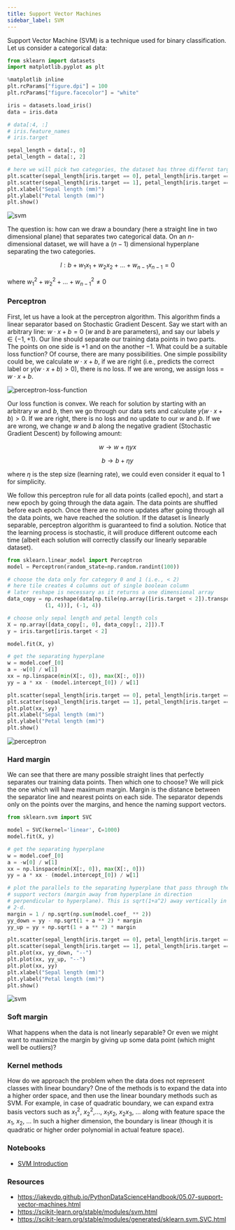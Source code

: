 ```yaml
---
title: Support Vector Machines
sidebar_label: SVM
---
```


Support Vector Machine (SVM) is a technique used for binary classification. Let
us consider a categorical data:
```python
from sklearn import datasets
import matplotlib.pyplot as plt

%matplotlib inline
plt.rcParams["figure.dpi"] = 100
plt.rcParams["figure.facecolor"] = "white"

iris = datasets.load_iris()
data = iris.data

# data[:4, :]
# iris.feature_names
# iris.target

sepal_length = data[:, 0]
petal_length = data[:, 2]

# here we will pick two categories, the dataset has three differnt target values
plt.scatter(sepal_length[iris.target == 0], petal_length[iris.target == 0])
plt.scatter(sepal_length[iris.target == 1], petal_length[iris.target == 1])
plt.xlabel("Sepal length (mm)")
plt.ylabel("Petal length (mm)")
plt.show()
```

![svm](../static/img/svm.png)

The question is: how can we draw a boundary (here a straight line in two
dimensional plane) that separates two categorical data. On an $n$-dimensional
dataset, we will have a $(n-1)$ dimensional hyperplane separating the two
categories.

$$
l : b + w_1 x_1 + w_2 x_2 + \dots + w_{n-1} x_{n-1} = 0
$$

where $w_1^2 + w_2^2 + \dots + w_{n-1}^2 \neq 0$

### Perceptron

First, let us have a look at the perceptron algorithm. This algorithm finds a
linear separator based on Stochastic Gradient Descent. Say we start with an
arbitrary line: $w \cdot x + b = 0$ ($w$ and $b$ are parameters), and say our
labels $y \in \{-1, +1\}$. Our line should separate our training data points in
two parts. The points on one side is $+1$ and on the another $-1$. What could be
a suitable loss function? Of course, there are many possibilities. One simple
possibility could be, we calculate $w \cdot x + b$, if we are right (i.e.,
predicts the correct label or $y(w \cdot x + b) > 0$), there is no loss. If we
are wrong, we assign loss = $w \cdot x + b$.

![perceptron-loss-function](../static/img/perceptron-loss.png)

Our loss function is convex. We reach for solution by starting with an arbitrary
$w$ and $b$, then we go through our data sets and calculate $y(w \cdot x + b) >
0$. If we are right, there is no loss and no update to our $w$ and $b$. If we
are wrong, we change $w$ and $b$ along the negative gradient (Stochastic
Gradient Descent) by following amount:

$$
w \rightarrow w  + \eta yx
$$

$$
b \rightarrow b + \eta y
$$

where $\eta$ is the step size (learning rate), we could even consider it equal
to 1 for simplicity.

We follow this perceptron rule for all data points (called epoch), and start a
new epoch by going through the data again. The data points are shuffled before
each epoch. Once there are no more updates after going through all the data
points, we have reached the solution. If the dataset is linearly separable,
perceptron algorithm is guaranteed to find a solution. Notice that the learning
process is stochastic, it will produce different outcome each time (albeit each
solution will correctly classify our linearly separable dataset).

```python
from sklearn.linear_model import Perceptron
model = Perceptron(random_state=np.random.randint(100))

# choose the data only for category 0 and 1 (i.e., < 2)
# here tile creates 4 columns out of single boolean column
# later reshape is necessary as it returns a one dimensional array
data_copy = np.reshape(data[np.tile(np.array([iris.target < 2]).transpose(), \
            (1, 4))], (-1, 4))

# choose only sepal length and petal length cols
X = np.array([data_copy[:, 0], data_copy[:, 2]]).T
y = iris.target[iris.target < 2]

model.fit(X, y)

# get the separating hyperplane
w = model.coef_[0]
a = -w[0] / w[1]
xx = np.linspace(min(X[:, 0]), max(X[:, 0]))
yy = a * xx - (model.intercept_[0]) / w[1]

plt.scatter(sepal_length[iris.target == 0], petal_length[iris.target == 0])
plt.scatter(sepal_length[iris.target == 1], petal_length[iris.target == 1])
plt.plot(xx, yy)
plt.xlabel("Sepal length (mm)")
plt.ylabel("Petal length (mm)")
plt.show()
```

![perceptron](../static/img/perceptron.png)

### Hard margin

We can see that there are many possible straight lines that perfectly separates
our training data points. Then which one to choose? We will pick the one which
will have maximum margin. Margin is the distance between the separator line and
nearest points on each side. The separator depends only on the points over the
margins, and hence the naming support vectors.

```python
from sklearn.svm import SVC

model = SVC(kernel='linear', C=1000)
model.fit(X, y)

# get the separating hyperplane
w = model.coef_[0]
a = -w[0] / w[1]
xx = np.linspace(min(X[:, 0]), max(X[:, 0]))
yy = a * xx - (model.intercept_[0]) / w[1]

# plot the parallels to the separating hyperplane that pass through the
# support vectors (margin away from hyperplane in direction
# perpendicular to hyperplane). This is sqrt(1+a^2) away vertically in
# 2-d.
margin = 1 / np.sqrt(np.sum(model.coef_ ** 2))
yy_down = yy - np.sqrt(1 + a ** 2) * margin
yy_up = yy + np.sqrt(1 + a ** 2) * margin

plt.scatter(sepal_length[iris.target == 0], petal_length[iris.target == 0])
plt.scatter(sepal_length[iris.target == 1], petal_length[iris.target == 1])
plt.plot(xx, yy_down, "--")
plt.plot(xx, yy_up, "--")
plt.plot(xx, yy)
plt.xlabel("Sepal length (mm)")
plt.ylabel("Petal length (mm)")
plt.show()
```

![svm](../static/img/svm-2.png)

### Soft margin
What happens when the data is not linearly separable? Or even we might want to
maximize the margin by giving up some data point (which might well be outliers)?

### Kernel methods
How do we approach the problem when the data does not represent classes with
linear boundary? One of the methods is to expand the data into a higher order
space, and then use the linear boundary methods such as SVM. For example, in
case of quadratic boundary, we can expand extra basis vectors such as $x_1^2$,
$x_2^2$,..., $x_1 x_2$, $x_2 x_3$, ... along with feature space the $x_1$,
$x_2$, ... In such a higher dimension, the boundary is linear (though it is
quadratic or higher order polynomial in actual feature space).

### Notebooks

- [SVM Introduction](
https://github.com/pranabdas/machine-learning/blob/master/notebooks/svm-introduction.ipynb)

### Resources
- <https://jakevdp.github.io/PythonDataScienceHandbook/05.07-support-vector-machines.html>
- <https://scikit-learn.org/stable/modules/svm.html>
- <https://scikit-learn.org/stable/modules/generated/sklearn.svm.SVC.html>
